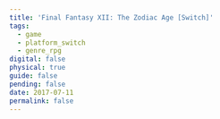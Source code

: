 ```yaml
---
title: 'Final Fantasy XII: The Zodiac Age [Switch]'
tags:
  - game
  - platform_switch
  - genre_rpg
digital: false
physical: true
guide: false
pending: false
date: 2017-07-11
permalink: false
---
```

